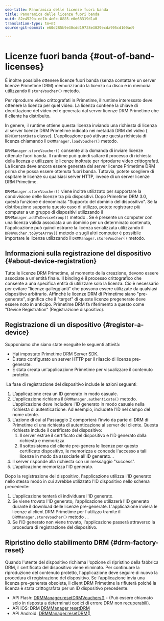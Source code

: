 ```yaml
---
seo-title: Panoramica delle licenze fuori banda
title: Panoramica delle licenze fuori banda
uuid: 82e4529a-ee1b-4c0c-8885-e0e68319d1a0
translation-type: tm+mt
source-git-commit: e60d285b9e30cdd19728e3029ecda995cd100ac9

---
```



# Licenze fuori banda {#out-of-band-licenses}

È inoltre possibile ottenere licenze fuori banda (senza contattare un server licenze Primetime DRM) memorizzando la licenza su disco e in memoria utilizzando il `storeVoucher()` metodo.

Per riprodurre video crittografati in Primetime, il runtime interessato deve ottenere la licenza per quel video. La licenza contiene la chiave di decrittazione del video ed è generata dal server licenze DRM Primetime che il cliente ha distribuito.

In genere, il runtime ottiene questa licenza inviando una richiesta di licenza al server licenze DRM Primetime indicato nei metadati DRM del video ( `DRMContentData` classe). L&#39;applicazione può attivare questa richiesta di licenza chiamando il `DRMManager.loadVoucher()` metodo.

`DRMManager.storeVoucher()` consente alla domanda di inviare licenze ottenute fuori banda. Il runtime può quindi saltare il processo di richiesta della licenza e utilizzare le licenze inoltrate per riprodurre video crittografati. La licenza deve ancora essere generata dal server licenze Primetime DRM prima che possa essere ottenuta fuori banda. Tuttavia, potete scegliere di ospitare le licenze su qualsiasi server HTTP, invece di un server licenze DRM Primetime.

`DRMManager.storeVoucher()` viene inoltre utilizzato per supportare la condivisione delle licenze tra più dispositivi. Dopo Primetime DRM 3.0, questa funzione è denominata &quot;Supporto del dominio del dispositivo&quot;. Se la distribuzione supporta questo caso di utilizzo, potete registrare più computer a un gruppo di dispositivi utilizzando il `DRMManager.addToDeviceGroup()` metodo . Se è presente un computer con una licenza valida associata a un dominio per un determinato contenuto, l&#39;applicazione può quindi estrarre la licenza serializzata utilizzando il `DRMVoucher.toByteArray()` metodo e sugli altri computer è possibile importare le licenze utilizzando il `DRMManager.storeVoucher()` metodo.

## Informazioni sulla registrazione del dispositivo {#about-device-registration}

Tutte le licenze DRM Primetime, al momento della creazione, devono essere associate a un&#39;entità finale. Il binding è il processo crittografico che consente a una specifica entità di utilizzare solo la licenza. Ciò è necessario per evitare &quot;licenze galleggianti&quot; che possono essere utilizzate da qualsiasi dispositivo arbitrario. Affinché le licenze DRM di Primetime siano &quot;pre-generate&quot;, significa che il &quot;target&quot; di queste licenze pregenerate deve essere noto in anticipo. Primetime DRM fa riferimento a questo come &quot;Device Registration&quot; (Registrazione dispositivo).

## Registrazione di un dispositivo {#register-a-device}

Supponiamo che siano state eseguite le seguenti attività:

* Hai impostato Primetime DRM Server SDK.
* È stato configurato un server HTTP per il rilascio di licenze pre-generate.
* È stata creata un&#39;applicazione Primetime per visualizzare il contenuto protetto.

 La fase di registrazione del dispositivo include le azioni seguenti:

1. L’applicazione crea un ID generato in modo casuale.
1. L&#39;applicazione richiama il `DRMManager.authenticate()` metodo. L&#39;applicazione deve includere l&#39;ID generato in modo casuale nella richiesta di autenticazione. Ad esempio, includete l’ID nel campo del nome utente.
1. L&#39;azione di cui al Passaggio 2 comporterà l&#39;invio da parte di DRM di Primetime di una richiesta di autenticazione al server del cliente. Questa richiesta include il certificato del dispositivo:
   1. Il server estrae il certificato del dispositivo e l’ID generato dalla richiesta e memorizza.
   1. Il sottosistema del cliente pre-genera le licenze per questo certificato dispositivo, le memorizza e concede l&#39;accesso a tali licenze in modo da associarle all&#39;ID generato. .
1. Il server risponde alla richiesta con un messaggio &quot;success&quot;.
1. L&#39;applicazione memorizza l&#39;ID generato.

Dopo la registrazione del dispositivo, l&#39;applicazione utilizza l&#39;ID generato nello stesso modo in cui avrebbe utilizzato l&#39;ID dispositivo nello schema precedente:
1. L&#39;applicazione tenterà di individuare l&#39;ID generato.
1. Se viene trovato l&#39;ID generato, l&#39;applicazione utilizzerà l&#39;ID generato durante il download delle licenze pre-generate. L&#39;applicazione invierà le licenze al client DRM Primetime per l&#39;utilizzo tramite il `DRMManager.storeVoucher()` metodo . .
1. Se l&#39;ID generato non viene trovato, l&#39;applicazione passerà attraverso la procedura di registrazione del dispositivo.

## Ripristino dello stabilimento DRM {#drm-factory-reset}

Quando l&#39;utente del dispositivo richiama l&#39;opzione di ripristino della fabbrica DRM, il certificato del dispositivo viene eliminato. Per continuare la riproduzione del contenuto protetto, l&#39;applicazione deve seguire di nuovo la procedura di registrazione del dispositivo. Se l&#39;applicazione invia una licenza pre-generata obsoleta, il client DRM Primetime la rifiuterà poiché la licenza è stata crittografata per un ID dispositivo precedente.

* API Flash: [DRMManager.resetDRMVouchers()](https://help.adobe.com/en_US/FlashPlatform/reference/actionscript/3/flash/net/drm/DRMManager.html#resetDRMVouchers()) - (Può essere chiamato solo in risposta a determinati codici di errore DRM non recuperabili).
* API iOS: DRM [DRMManager resetDRM](https://help.adobe.com/en_US/primetime/api/drm-apis/client/ios/interface_d_r_m_manager.html#a0dd6c9662428583196e0419d3ea69446)
* API Android: [DRMManager.resetDRM()](https://help.adobe.com/en_US/primetime/api/drm-apis/client/android/com/adobe/ave/drm/DRMManager.html#resetDRM(com.adobe.ave.drm.DRMOperationErrorCallback,%20com.adobe.ave.drm.DRMOperationCompleteCallback))